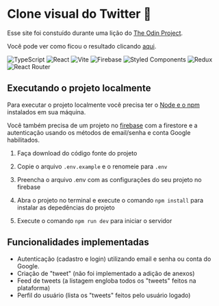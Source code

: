 # Clone visual do Twitter :hatching_chick:

Esse site foi constuído durante uma lição do [The Odin Project](https://www.theodinproject.com/).

Você pode ver como ficou o resultado clicando [aqui](https://br-adriel.github.io/react-not-twitter/).

![TypeScript](https://img.shields.io/badge/typescript-%23007ACC.svg?style=for-the-badge&logo=typescript&logoColor=white)
![React](https://img.shields.io/badge/react-%2320232a.svg?style=for-the-badge&logo=react&logoColor=%2361DAFB)
![Vite](https://img.shields.io/badge/vite-%23646CFF.svg?style=for-the-badge&logo=vite&logoColor=white)
![Firebase](https://img.shields.io/badge/firebase-%23039BE5.svg?style=for-the-badge&logo=firebase)
![Styled Components](https://img.shields.io/badge/styled--components-DB7093?style=for-the-badge&logo=styled-components&logoColor=white)
![Redux](https://img.shields.io/badge/redux-%23593d88.svg?style=for-the-badge&logo=redux&logoColor=white)
![React Router](https://img.shields.io/badge/React_Router-CA4245?style=for-the-badge&logo=react-router&logoColor=white)

## Executando o projeto localmente

Para executar o projeto localmente você precisa ter o [Node e o npm](https://nodejs.org/en/) instalados em sua máquina.

Você também precisa de um projeto no [firebase](https://firebase.google.com/) com a firestore e a autenticação usando os
métodos de email/senha e conta Google habilitados. 

1. Faça download do código fonte do projeto

2. Copie o arquivo `.env.example` e o renomeie para `.env`

3. Preencha o arquivo .env com as configurações do seu projeto no firebase

4. Abra o projeto no terminal e execute o comando `npm install` para instalar as depedências do projeto

5. Execute o comando `npm run dev` para iniciar o servidor


## Funcionalidades implementadas

- Autenticação (cadastro e login) utilizando email e senha ou conta do Google.
- Criação de "tweet" (não foi implementado a adição de anexos)
- Feed de tweets (a listagem engloba todos os "tweets" feitos na plataforma)
- Perfil do usuário (lista os "tweets" feitos pelo usuário logado)
